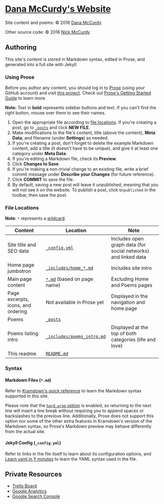 # [Dana McCurdy's Website](http://danamccurdy.com)

Site content and poems: &copy; 2016 [Dana McCurdy](http://danamccurdy.com/)

Other source code: &copy; 2016 [Nick McCurdy](http://nickmccurdy.com/)

## Authoring
This site's content is stored in Markdown syntax, edited in Prose, and generated into a full site with Jekyll.

### Using Prose
Before you author any content, you should log in to [Prose](http://prose.io/) (using your GitHub account) and visit [this project](http://prose.io/#danamcc/danamcc.github.io). Check out [Prose's Getting Started Guide](https://github.com/prose/prose/wiki/Getting-Started) to learn more.

**Note:** Text in **bold** represents sidebar buttons and text. If you can't find the right button, mouse over them to see their names.

1. Open the appropriate file according to [file locations](#file-locations). If you're creating a post, go to [`_posts`](http://prose.io/#danamcc/danamcc.github.io/tree/master/_posts) and click **NEW FILE**.
2. Make modifications to the file's content, title (above the content), **Meta Data**, and filename (under **Settings**) as needed.
3. If you're creating a post, don't forget to delete the example Markdown content, add a title (it doesn't have to be unique), and give it at least one category under **Meta Data**.
4. If you're editing a Markdown file, check its **Preview**.
5. Click **Changes to Save**.
6. If you're making a non-trivial change to an existing file, write a brief commit message under **Describe your Changes** (for future reference).
7. Click **COMMIT** to save the file.
8. By default, saving a new post will leave it unpublished, meaning that you will not see it on the website. To publish a post, click `Unpublished` in the toolbar, then save the post.

### File Locations
**Note**: `*` represents a [wildcard](https://en.wikipedia.org/wiki/Wildcard_character).

| Content | Location | Note |
| --- | --- | --- |
| Site title and SEO data | [`_config.yml`](_config.yml) | Includes open graph data (for social networks) and linked data |
| Home page jumbotron | [`_includes/home_*.md`](_includes) | Includes site intro |
| Main page content | [`*.md`](.) (based on page name) | Excluding Home and Poems pages |
| Page excerpts, icons, and ordering | Not available in Prose yet | Displayed in the navigation and home page |
| Poems | [`_posts`](_posts) |
| Poems listing intro | [`_includes/poems_intro.md`](includes/poems_intro.md) | Displayed at the top of both categories (life and love) |
| This readme | [`README.md`](README.md) |

### Syntax

#### Markdown Files (`*.md`)
Refer to [Kramdown's quick reference](http://kramdown.gettalong.org/quickref.html) to learn the Markdown syntax supported in this site.

Please note that the [`hard_wrap` option](http://kramdown.gettalong.org/options.html#option-hard-wrap) is enabled, so returning to the next line will insert a line break without requiring you to append spaces or backslashes to the previous line. Additionally, Prose does not support this option nor some of the other extra features in Kramdown's version of the Markdown syntax, so Prose's Markdown preview may behave differently from the actual site.

#### Jekyll Config (`_config.yml`)
Refer to links in the file itself to learn about its configuration options, and [Learn yaml in Y minutes](https://learnxinyminutes.com/docs/yaml/) to learn the YAML syntax used in the file.

## Private Resources
- [Trello Board](https://trello.com/b/hK0hhEDy/dana-s-website)
- [Google Analytics](https://analytics.google.com/analytics/web/#report/defaultid/a51703743w83996550p87034958/)
- [Google Search Console](https://www.google.com/webmasters/tools/dashboard?siteUrl=http%3A%2F%2Fdanamccurdy.com%2F)
